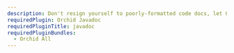 ```yaml
---
description: Don't resign yourself to poorly-formatted code docs, let Orchid generate beautiful code docs for Java, Swift, Kotlin, and much more!
requiredPlugin: Orchid Javadoc
requiredPluginTitle: javadoc
requiredPluginBundles:
  - Orchid All
---
```

